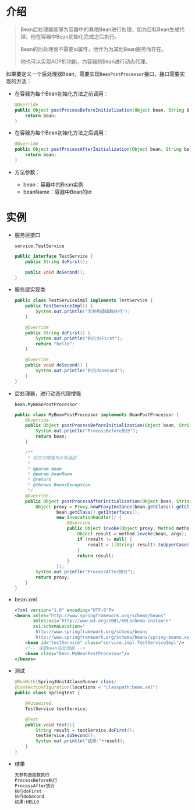 # 介绍

> Bean后处理器能够为容器中的其他Bean进行处理，如为目标Bean生成代理，他在容器中Bean初始化完成之后执行。
>
> Bean的后处理器不需要id属性，他作为为其他Bean服务而存在。
>
> 他也可以实现AOP的功能，为容器的Bean进行动态代理。

如果要定义一个后处理器Bean，需要实现`BeanPostProcessor`接口，接口需要实现的方法：

- 在容器为每个Bean初始化方法之前调用：

  ```java
  @Override
  public Object postProcessBeforeInitialization(Object bean, String beanName) throws BeansException {
      return bean;
  }
  ```

- 在容器为每个Bean初始化方法之后调用：

  ```java
  @Override
  public Object postProcessAfterInitialization(Object bean, String beanName) throws BeansException {
      return bean;
  }
  ```

- 方法参数：

  - bean：容器中的Bean实例
  - beanName：容器中Bean的id

# 实例

- 服务层接口

  `service.TestService`

  ```java
  public interface TestService {
      public String doFirst();
  
      public void doSecond();
  }
  ```

- 服务层实现类

  ```java
  public class TestServiceImpl implements TestService {
      public TestServiceImpl() {
          System.out.println("无参构造函数执行");
      }
  
      @Override
      public String doFirst() {
          System.out.println("执行doFirst");
          return "hello";
      }
  
      @Override
      public void doSecond() {
          System.out.println("执行doSecond");
      }
  }
  ```

- 后处理器，进行动态代理增强

  `bean.MyBeanPostProcessor`

  ```java
  public class MyBeanPostProcessor implements BeanPostProcessor {
      @Override
      public Object postProcessBeforeInitialization(Object bean, String beanName) throws BeansException {
          System.out.println("ProcessBefore执行");
          return bean;
      }
  
      /**
       * 将方法增强为大写返回
       *
       * @param bean
       * @param beanName
       * @return
       * @throws BeansException
       */
      @Override
      public Object postProcessAfterInitialization(Object bean, String beanName) throws BeansException {
          Object proxy = Proxy.newProxyInstance(bean.getClass().getClassLoader(),
                  bean.getClass().getInterfaces(),
                  new InvocationHandler() {
                      @Override
                      public Object invoke(Object proxy, Method method, Object[] args) throws Throwable {
                          Object result = method.invoke(bean, args);
                          if (result != null) {
                              result = ((String) result).toUpperCase();
                          }
                          return result;
                      }
                  });
          System.out.println("ProcessAfter执行");
          return proxy;
      }
  }
  ```

- bean.xml

  ```xml
  <?xml version="1.0" encoding="UTF-8"?>
  <beans xmlns="http://www.springframework.org/schema/beans"
         xmlns:xsi="http://www.w3.org/2001/XMLSchema-instance"
         xsi:schemaLocation="
          http://www.springframework.org/schema/beans
          http://www.springframework.org/schema/beans/spring-beans.xsd">
      <bean id="testService" class="service.impl.TestServiceImpl"/>
      <!-- 注册bean后处理器 -->
      <bean class="bean.MyBeanPostProcessor"/>
  </beans>
  ```

- 测试

  ```java
  @RunWith(SpringJUnit4ClassRunner.class)
  @ContextConfiguration(locations = "classpath:bean.xml")
  public class SpringTest {
  
      @Autowired
      TestService testService;
  
      @Test
      public void test(){
          String result = testService.doFirst();
          testService.doSecond();
          System.out.println("结果:"+result);
      }
  }
  ```

- 结果

  ```txt
  无参构造函数执行
  ProcessBefore执行
  ProcessAfter执行
  执行doFirst
  执行doSecond
  结果:HELLO
  ```

  



